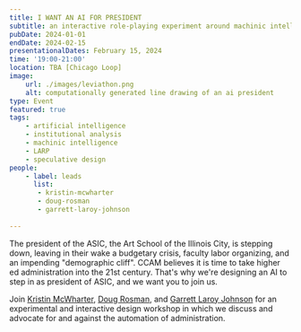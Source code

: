 ```yaml
---
title: I WANT AN AI FOR PRESIDENT
subtitle: an interactive role-playing experiment around machinic intelligence and institutional power
pubDate: 2024-01-01
endDate: 2024-02-15
presentationalDates: February 15, 2024
time: '19:00-21:00'
location: TBA [Chicago Loop]
image:
    url: ./images/leviathon.png
    alt: computationally generated line drawing of an ai president
type: Event
featured: true
tags:
    - artificial intelligence
    - institutional analysis
    - machinic intelligence
    - LARP
    - speculative design
people:
    - label: leads
      list: 
       - kristin-mcwharter
       - doug-rosman 
       - garrett-laroy-johnson 
    
---
```


The president of the ASIC, the Art School of the Illinois City, is stepping down, leaving in their wake a budgetary crisis, faculty labor organizing, and an impending "demographic cliff". CCAM believes it is time to take higher ed administration into the 21st century. That's why we're designing an AI to step in as president of ASIC, and we want you to join us.

Join [Kristin McWharter](https://kristinmcwharter.com/), [Doug Rosman](https://dougrosman.com/), and [Garrett Laroy Johnson](https://garrettlaroyjohnson.com) for an experimental and interactive design workshop in which we discuss and advocate for and against the automation of administration.
